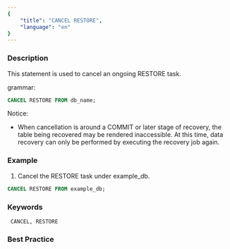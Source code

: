 ```yaml
---
{
    "title": "CANCEL RESTORE",
    "language": "en"
}
---
```


<!--
Licensed to the Apache Software Foundation (ASF) under one
or more contributor license agreements.  See the NOTICE file
distributed with this work for additional information
regarding copyright ownership.  The ASF licenses this file
to you under the Apache License, Version 2.0 (the
"License"); you may not use this file except in compliance
with the License.  You may obtain a copy of the License at

  http://www.apache.org/licenses/LICENSE-2.0

Unless required by applicable law or agreed to in writing,
software distributed under the License is distributed on an
"AS IS" BASIS, WITHOUT WARRANTIES OR CONDITIONS OF ANY
KIND, either express or implied.  See the License for the
specific language governing permissions and limitations
under the License.
-->



### Description

This statement is used to cancel an ongoing RESTORE task.

grammar:

```sql
CANCEL RESTORE FROM db_name;
```

Notice:

- When cancellation is around a COMMIT or later stage of recovery, the table being recovered may be rendered inaccessible. At this time, data recovery can only be performed by executing the recovery job again.

### Example

1. Cancel the RESTORE task under example_db.

```sql
CANCEL RESTORE FROM example_db;
```

### Keywords

     CANCEL, RESTORE

### Best Practice
